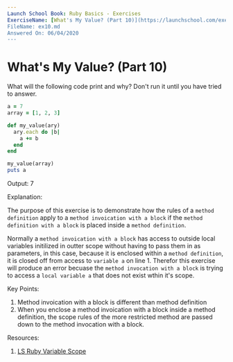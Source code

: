 ```yaml
---
Launch School Book: Ruby Basics - Exercises
ExerciseName: [What's My Value? (Part 10)](https://launchschool.com/exercises/3a8777d5)
FileName: ex10.md
Answered On: 06/04/2020
---
```


# What's My Value? (Part 10)

What will the following code print and why? Don't run it until you have 
tried to answer.

```ruby
a = 7
array = [1, 2, 3]

def my_value(ary)
  ary.each do |b|
    a += b
  end
end

my_value(array)
puts a
```
Output: 7

Explanation: 

The purpose of this exercise is to demonstrate how the rules
of a `method definition` apply to a `method invoication with a block`
if the `method definition with a block` is placed inside a `method
definition`.

Normally a `method invoication with a block` has access to outside local 
variables initilized in outter scope without having to pass them in as parameters, 
in this case, because it is enclosed within a `method definition`, it is closed off 
from access to `variable a` on line 1.  Therefor this exercise will produce
an error becuase the `method invocation with a block` is trying to access
a `local variable a` that does not exist wthin it's scope.


Key Points: 

1. Method invoication with a block is different than method definition
2. When you enclose a method invoication with a block inside a method definition,
the scope rules of the more restricted method are passed down to the method
invocation with a block.


Resources:

1. [LS Ruby Variable Scope](https://launchschool.com/books/ruby/read/variables#variablescope)